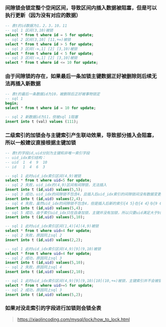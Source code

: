 ### 间隙锁会锁定整个空闲区间，导致区间内插入数据被阻塞，但是可以执行更新（因为没有对应的数据）

```sql
-- 表t的id数据为1，2，3，10，11
-- sql 1 区间(3,10)被锁
select * from t where id = 5 for update;
-- sql 2 区间(3,10] [11,+∞)被锁
select * from t where id > 5 for update;
-- sql 3 区间(-∞,1] [2] [3,10)被锁
select * from t where id < 5 for update;
-- sql 3 区间(-∞,1] [2] [3,10]被锁
select * from t where id <= 10 for update;
```

### 由于间隙锁的存在，如果最后一条加锁主键数据正好被删除则后续无法再插入新数据

```sql
-- 表t的最后一条数据id为10，被删除后正好被事物锁定
-- sql 1
begin;
select * from t where id = 10 for update;

-- sql 2 新数据id为11，但被sql 1阻塞
insert into t (val) values (111);
```

### 二级索引的加锁会与主键索引产生联动效果，导致部分插入会阻塞，所以一般建议直接根据主键加锁

```sql
-- 表t的字段id,uid分别为主键和非唯一索引字段
-- uid_idx索引结构：
-- uid  1  4  9  10
-- id   1  4  6  3

-- sql 1 此时uid_idx索引区间(4,9)被锁
select * from t where uid=5 for update;
-- sql 2 失败，uid_idx的(4,9)区间有间隙锁，无法插入
insert into t (id,uid) values(5,5);
-- sql 3 成功，uid_idx的间隙锁不包含4，且插入后uid_idx索引的间隙锁间没有数据变更，所以可以成功
insert into t (id,uid) values(2,4);
-- sql 4 失败，虽然uid_idx的间隙锁不包含4，但是插入后新的索引{4 5}在{4 4}与{9 6}之间，会更新间隙锁，所以不能插入
insert into t (id,uid) values(5,4);
-- sql 5 成功，由于索引uid_idx只在自身加锁，主键并没有加锁，所以只要uid满足大于9的要求就可以正常插入
insert into t (id,uid) values(5,10);

-- sql 1 此时uid_idx索引区间(1,4)[4](4,9)被锁
select * from t where uid=4 for update;
-- sql 2 失败，原因同上sql 2
insert into t (id,uid) values(2,2);

-- sql 1 此时uid_idx索引区间(4,9)[9](9,10)被锁
select * from t where uid=4 for update;
-- sql 2 成功，原因同上sql 3
insert into t (id,uid) values(5,10);
-- sql 2 失败，原因同上sql 4
insert into t (id,uid) values(2,10);

-- sql 1 此时uid_idx索引区间(4,9)[9](9,10)[10](10,+∞)被锁，主键索引并不会被锁
select * from t where uid>=5 for update;
-- sql 2 成功，原因同上sql 3
insert into t (id,uid) values(5,2);
```

### 如果对没走索引的字段进行加锁则会锁全表

> https://xiaolincoding.com/mysql/lock/how_to_lock.html

